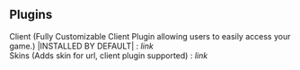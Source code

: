 ## Plugins
Client (Fully Customizable Client Plugin allowing users to easily access your game.) |INSTALLED BY DEFAULT| : _link_
<br>
Skins (Adds skin for url, client plugin supported) : _link_
